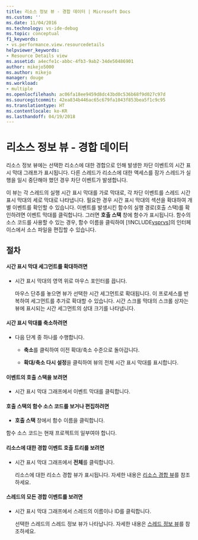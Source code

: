 ```yaml
---
title: 리소스 정보 뷰 - 경합 데이터 | Microsoft Docs
ms.custom: ''
ms.date: 11/04/2016
ms.technology: vs-ide-debug
ms.topic: conceptual
f1_keywords:
- vs.performance.view.resourcedetails
helpviewer_keywords:
- Resource Details view
ms.assetid: a4ecfe1c-abbc-4fb3-9ab2-34de50486901
author: mikejo5000
ms.author: mikejo
manager: douge
ms.workload:
- multiple
ms.openlocfilehash: ac06fa18ee9459d8dc43bd0c536b68f9d027c97d
ms.sourcegitcommit: 42ea834b446ac65c679fa1043f853bea5f1c9c95
ms.translationtype: HT
ms.contentlocale: ko-KR
ms.lasthandoff: 04/19/2018
---
```

# <a name="resource-details-view---contention-data"></a>리소스 정보 뷰 - 경합 데이터
리소스 정보 뷰에는 선택한 리소스에 대한 경합으로 인해 발생한 차단 이벤트의 시간 표시 막대 그래프가 표시됩니다. 다른 스레드가 리소스에 대한 액세스를 잠가 스레드가 실행을 일시 중단해야 했던 경우 차단 이벤트가 발생합니다.  
  
 이 뷰는 각 스레드의 실행 시간 표시 막대를 가로 막대로, 각 차단 이벤트를 스레드 시간 표시 막대의 세로 막대로 나타냅니다. 필요한 경우 시간 표시 막대의 섹션을 확대하여 개별 이벤트를 확인할 수 있습니다. 이벤트를 발생시킨 함수의 실행 경로(호출 스택)를 확인하려면 이벤트 막대를 클릭합니다. 그러면 **호출 스택** 창에 함수가 표시됩니다. 함수의 소스 코드를 사용할 수 있는 경우, 함수 이름을 클릭하여 [!INCLUDE[vsprvs](../code-quality/includes/vsprvs_md.md)]의 인터페이스에서 소스 파일을 편집할 수 있습니다.  
  
## <a name="procedures"></a>절차  
  
#### <a name="to-magnify-a-timeline-segment"></a>시간 표시 막대 세그먼트를 확대하려면  
  
-   시간 표시 막대의 영역 위로 마우스 포인터를 끕니다.  
  
     마우스 단추를 놓으면 뷰가 선택한 시간 세그먼트로 확대됩니다. 이 프로세스를 반복하여 세그먼트를 추가로 확대할 수 있습니다. 시간 스크롤 막대의 스크롤 상자는 뷰에 표시되는 시간 세그먼트의 상대 크기를 나타냅니다.  
  
#### <a name="to-zoom-out-on-a-timeline"></a>시간 표시 막대를 축소하려면  
  
-   다음 단계 중 하나를 수행합니다.  
  
    -   **축소**를 클릭하여 이전 확대/축소 수준으로 돌아갑니다.  
  
    -   **확대/축소 다시 설정**을 클릭하여 뷰의 전체 시간 표시 막대를 표시합니다.  
  
#### <a name="to-view-the-call-stack-of-an-event"></a>이벤트의 호출 스택을 보려면  
  
-   시간 표시 막대 그래프에서 이벤트 막대를 클릭합니다.  
  
#### <a name="to-view-or-edit-the-source-code-of-a-function-in-the-call-stack"></a>호출 스택의 함수 소스 코드를 보거나 편집하려면  
  
-   **호출 스택** 창에서 함수 이름을 클릭합니다.  
  
 함수 소스 코드는 현재 프로젝트의 일부여야 합니다.  
  
#### <a name="to-view-the-call-tree-of-contention-events-for-the-resource"></a>리소스에 대한 경합 이벤트 호출 트리를 보려면  
  
-   시간 표시 막대 그래프에서 **전체**를 클릭합니다.  
  
     리소스에 대한 리소스 경합 뷰가 표시됩니다. 자세한 내용은 [리소스 경합 뷰](../profiling/resource-contentions-view-contention-data.md)를 참조하세요.  
  
#### <a name="to-view-all-the-contention-events-of-a-thread"></a>스레드의 모든 경합 이벤트를 보려면  
  
-   시간 표시 막대 그래프에서 스레드의 이름이나 ID를 클릭합니다.  
  
     선택한 스레드의 스레드 정보 뷰가 나타납니다. 자세한 내용은 [스레드 정보 뷰](../profiling/thread-details-view-contention-data.md)를 참조하세요.